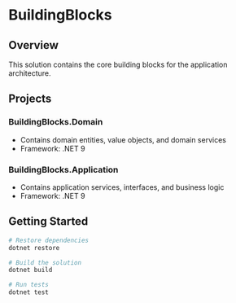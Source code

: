 # BuildingBlocks

## Overview

This solution contains the core building blocks for the application architecture.

## Projects

### BuildingBlocks.Domain
- Contains domain entities, value objects, and domain services
- Framework: .NET 9

### BuildingBlocks.Application  
- Contains application services, interfaces, and business logic
- Framework: .NET 9

## Getting Started

```bash
# Restore dependencies
dotnet restore

# Build the solution
dotnet build

# Run tests
dotnet test
```